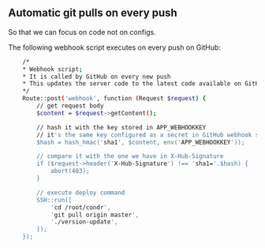 ## Automatic git pulls on every push

So that we can focus on code not on configs.

The following webhook script executes on every push on GitHub:
```bash
    /*
    * Webhook script;
    * It is called by GitHub on every new push
    * This updates the server code to the latest code available on GitHub repo
    */
    Route::post('webhook', function (Request $request) {
        // get request body
        $content = $request->getContent();

        // hash it with the key stored in APP_WEBHOOKKEY
        // it's the same key configured as a secret in GitHub webhook settings
        $hash = hash_hmac('sha1', $content, env('APP_WEBHOOKKEY'));

        // compare it with the one we have in X-Hub-Signature
        if ($request->header('X-Hub-Signature') !== 'sha1='.$hash) {
            abort(403);
        }

        // execute deploy command
        SSH::run([
            'cd /root/condr',
            'git pull origin master',
            './version-update',
        ]);
    });
```

